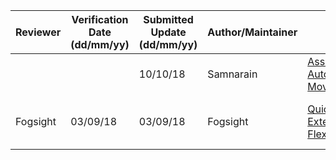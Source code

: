 |Reviewer|Verification Date (dd/mm/yy)|Submitted Update (dd/mm/yy)|Author/Maintainer|Project Name/Link|Short Description|
|---|---|---|---|---|---|
|||10/10/18|Samnarain|[AssetImporter, AutoLightBaker, MovePrefabsEditor](https://github.com/twilightpunkster/codegifts)||
|Fogsight|03/09/18|03/09/18|Fogsight|[Quickstart2D With Extended FlexibleUI](https://github.com/Fogsight/Quickstart2DWithExtendedFlexibleUI)|Template for the new Unity project with ExtendedFlexibleUI.|
